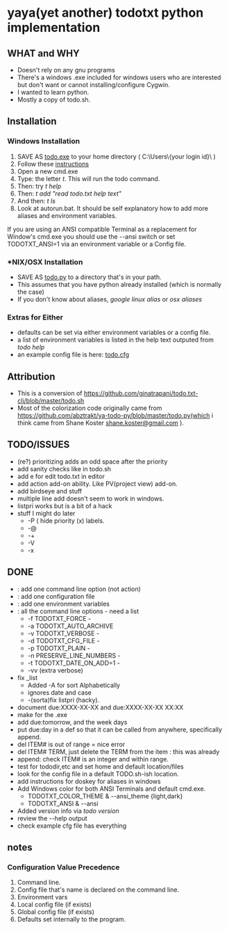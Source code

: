# yaya(yet another) todotxt python implementation   #
## WHAT and WHY ##
- Doesn't rely on any gnu programs 
- There's a windows .exe included for windows users who are interested but don't want or cannot installing/configure Cygwin.
- I wanted to learn python.
- Mostly a copy of todo.sh.

## Installation ##
### Windows Installation ###
1. SAVE AS [todo.exe](https://github.com/alapolloni/todo.txt-py/raw/master/todo.exe) to your home directory ( C:\Users\\{your login id\}\ )
2. Follow these [instructions](/Notes/WindowsAliases.md)
3. Open a new cmd.exe
4. Type: the letter *t*.  This will run the todo command.
5. Then: try *t help*
6. Then: *t add "read todo.txt help text"*
7. And then: *t ls*
4. Look at autorun.bat.  It should be self explanatory how to add more aliases and environment variables.

If you are using an ANSI compatible Terminal as a replacement for Window's cmd.exe you should use the --ansi switch or set TODOTXT_ANSI=1 via an environment variable or a Config file.  

### *NIX/OSX Installation ###
-  SAVE AS [todo.py](https://github.com/alapolloni/todo.txt-py/raw/master/todo.py) to a directory that's in your path.
-  This assumes that you have python already installed (which is normally the case)
-  If you don't know about aliases, *google linux alias* or *osx aliases*

### Extras for Either ###
-  defaults can be set via either environment variables or a config file.
-  a list of environment variables is listed in the help text outputed from *todo help*
-  an example config file is here: [todo.cfg](todo.cfg)

## Attribution ##
- This is a conversion of https://github.com/ginatrapani/todo.txt-cli/blob/master/todo.sh
- Most of the colorization code originally came from https://github.com/abztrakt/ya-todo-py/blob/master/todo.py(which i think came from Shane Koster <shane.koster@gmail.com> ).

## TODO/ISSUES ##
-  (re?) prioritizing adds an odd space after the priority
-  add sanity checks like in todo.sh
-  add e for edit todo.txt in editor
-  add action add-on ability.  Like PV(project view) add-on. 
-  add birdseye and stuff 
-  multiple line add doesn't seem to work in windows.
-  listpri works but is a bit of a hack
-  stuff I might do later
	- -P ( hide priority (x) labels.
	- -@
	- -+
	- -V
	- -x
	
## DONE ##
- : add one command line option (not action)
- : add one configuration file
- : add one environment variables
- : all the command line options - need a list
	- -f TODOTXT_FORCE - 
	- -a TODOTXT_AUTO_ARCHIVE 
	- -v TODOTXT_VERBOSE - 
	- -d TODOTXT_CFG_FILE - 
	- -p TODOTXT_PLAIN -
	- -n PRESERVE_LINE_NUMBERS -
	- -t TODOTXT_DATE_ON_ADD=1 - 
	- -vv (extra verbose)
- fix _list 
	- 	 Added -A for sort Alphabetically
	- 	 ignores date and case 
	- 	-(sorta)fix listpri (hacky).
-  document due:XXXX-XX-XX and due:XXXX-XX-XX XX:XX
-  make for the .exe
-  add due:tomorrow, and the week days
-  put due:day in a def so that it can be called from anywhere, specifically append.
-  del ITEM# is out of range = nice error
-  del ITEM# TERM, just delete the TERM from the item : this was already 
-  append: check ITEM# is an integer and within range.
-  test for tododir,etc and set home and default location/files
-  look for the config file in a default TODO.sh-ish location.
-  add instructions for doskey for aliases in windows
-  Add Windows color for both ANSI Terminals and default cmd.exe.
	-    TODOTXT_COLOR_THEME & --ansi_theme {light,dark}
	-    TODOTXT_ANSI & --ansi
-  Added version info via *todo version*
-  review the --help output
-  check example cfg file has everything

## notes ##
### Configuration Value Precedence ###
1. Command line.
1. Config file that's name is declared on the command line.
1. Environment vars
1. Local config file (if exists)
1. Global config file (if exists)
1. Defaults set internally to the program.





